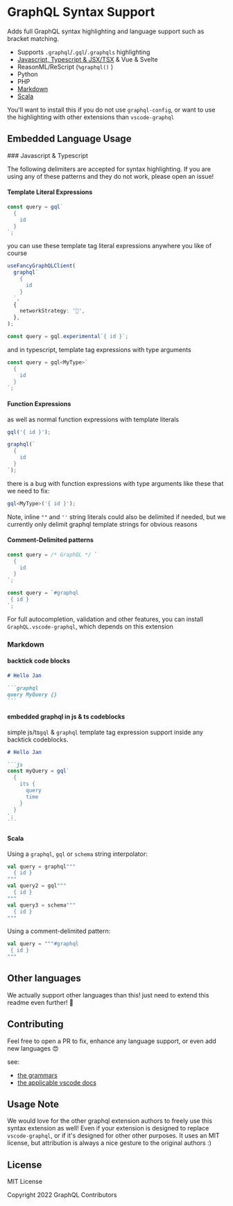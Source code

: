 # GraphQL Syntax Support

Adds full GraphQL syntax highlighting and language support such as bracket
matching.

- Supports `.graphql`/`.gql`/`.graphqls` highlighting
- [Javascript, Typescript & JSX/TSX](#ts) & Vue & Svelte
- ReasonML/ReScript (`%graphql()` )
- Python
- PHP
- [Markdown](#markdown)
- [Scala](#scala)

You'll want to install this if you do not use `graphql-config`, or want to use
the highlighting with other extensions than `vscode-graphql`

## Embedded Language Usage

<span id="ts">
### Javascript & Typescript

The following delimiters are accepted for syntax highlighting. If you are using
any of these patterns and they do not work, please open an issue!

#### Template Literal Expressions

```ts
const query = gql`
  {
    id
  }
`;
```

you can use these template tag literal expressions anywhere you like of course

```ts
useFancyGraphQLClient(
  graphql`
    {
      id
    }
  `,
  {
    networkStrategy: '🚀',
  },
);
```

```ts
const query = gql.experimental`{ id }`;
```

and in typescript, template tag expressions with type arguments

```ts
const query = gql<MyType>`
  {
    id
  }
`;
```

#### Function Expressions

as well as normal function expressions with template literals

```ts
gql('{ id }');
```

```ts
graphql(`
  {
    id
  }
`);
```

there is a bug with function expressions with type arguments like these that we
need to fix:

```ts
gql<MyType>('{ id }');
```

Note, inline `""` and `''` string literals could also be delimited if needed,
but we currently only delimit graphql template strings for obvious reasons

#### Comment-Delimited patterns

```ts
const query = /* GraphQL */ `
  {
    id
  }
`;
```

```ts
const query = `#graphql
 { id }
`;
```

For full autocompletion, validation and other features, you can install
`GraphQL.vscode-graphql`, which depends on this extension

<span id="markdown">

### Markdown

#### backtick code blocks

````markdown
# Hello Jan

```graphql
query MyQuery {}
```
````

#### embedded graphql in js & ts codeblocks

simple js/ts`gql` & `graphql` template tag expression support inside any
backtick codeblocks.

````markdown
# Hello Jan

```js
const myQuery = gql`
  {
    its {
      query
      time
    }
  }
`;
```
````

#### Scala

Using a `graphql`, `gql` or `schema` string interpolator:

```scala
val query = graphql"""
  { id }
"""
val query2 = gql"""
  { id }
"""
val query3 = schema"""
  { id }
"""
```

Using a comment-delimited pattern:

```scala
val query = """#graphql
 { id }
"""
```

## Other languages

We actually support other languages than this! just need to extend this readme
even further! 🥵

## Contributing

Feel free to open a PR to fix, enhance any language support, or even add new
languages 😍

see:

- [the grammars](https://github.com/graphql/graphiql/blob/HEAD/grammars/)
- [the applicable vscode docs](https://code.visualstudio.com/api/language-extensions/syntax-highlight-guide)

## Usage Note

We would love for the other graphql extension authors to freely use this syntax
extension as well! Even if your extension is designed to replace
`vscode-graphql`, or if it's designed for other other purposes. It uses an MIT
license, but attribution is always a nice gesture to the original authors :)

## License

MIT License

Copyright 2022 GraphQL Contributors
